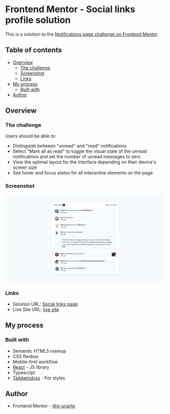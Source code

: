 # Frontend Mentor - Social links profile solution

This is a solution to the [Notifications page challenge on Frontend Mentor](https://www.frontendmentor.io/challenges/notifications-page-DqK5QAmKbC)

## Table of contents

- [Overview](#overview)
  - [The challenge](#the-challenge)
  - [Screenshot](#screenshot)
  - [Links](#links)
- [My process](#my-process)
  - [Built with](#built-with)
- [Author](#author)

## Overview

### The challenge

Users should be able to:

- Distinguish between "unread" and "read" notifications
- Select "Mark all as read" to toggle the visual state of the unread notifications and set the number of unread messages to zero
- View the optimal layout for the interface depending on their device's screen size
- See hover and focus states for all interactive elements on the page

### Screenshot

![Notitications page (layout: desktop)](./screenshots/notifications_desktop.png)

### Links

- Solution URL: [Social links page](https://g-uriarte.github.io/fm-notifications-page/)
- Live Site URL: [live site](https://g-uriarte.github.io/fm-notifications-page/)

## My process

### Built with

- Semantic HTML5 markup
- CSS flexbox
- Mobile-first workflow
- [React](https://reactjs.org/) - JS library
- Typescript
- [Taildwindcss](https://tailwindcss.com/) - For styles

## Author

- Frontend Mentor - [@g-uriarte](https://www.frontendmentor.io/profile/g-uriarte)